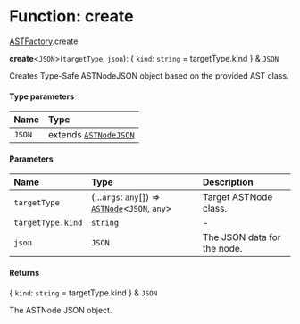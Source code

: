 # Function: create

[ASTFactory](/en/auto-docs/variable-core/modules/ASTFactory.md).create

**create**<`JSON`>(`targetType`, `json`): { `kind`: `string` = targetType.kind } & `JSON`

Creates Type-Safe ASTNodeJSON object based on the provided AST class.

#### Type parameters

| Name | Type |
| :------ | :------ |
| `JSON` | extends [`ASTNodeJSON`](/en/auto-docs/variable-core/interfaces/ASTNodeJSON.md) |

#### Parameters

| Name | Type | Description |
| :------ | :------ | :------ |
| `targetType` | (...`args`: `any`\[]) => [`ASTNode`](/en/auto-docs/variable-core/classes/ASTNode.md)<`JSON`, `any`> | Target ASTNode class. |
| `targetType.kind` | `string` | - |
| `json` | `JSON` | The JSON data for the node. |

#### Returns

{ `kind`: `string` = targetType.kind } & `JSON`

The ASTNode JSON object.
